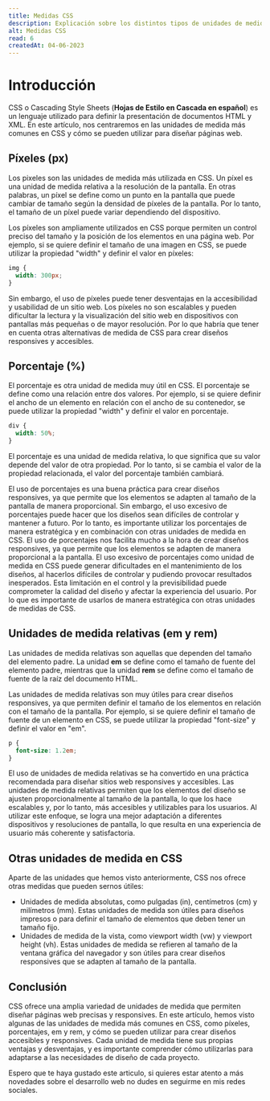 ```yaml
---
title: Medidas CSS
description: Explicación sobre los distintos tipos de unidades de medida que hay para CSS
alt: Medidas CSS
read: 6
createdAt: 04-06-2023
---
```



# Introducción

CSS o Cascading Style Sheets (**Hojas de Estilo en Cascada en español**) es un lenguaje utilizado para definir la presentación de documentos HTML y XML. En este artículo, nos centraremos en las unidades de medida más comunes en CSS y cómo se pueden utilizar para diseñar páginas web.

## Píxeles (px)

Los pixeles son las unidades de medida más utilizada en CSS. Un píxel es una unidad de medida relativa a la resolución de la pantalla. En otras palabras, un píxel se define como un punto en la pantalla que puede cambiar de tamaño según la densidad de píxeles de la pantalla. Por lo tanto, el tamaño de un píxel puede variar dependiendo del dispositivo.

Los píxeles son ampliamente utilizados en CSS porque permiten un control preciso del tamaño y la posición de los elementos en una página web. Por ejemplo, si se quiere definir el tamaño de una imagen en CSS, se puede utilizar la propiedad "width" y definir el valor en píxeles:

```css
img {
  width: 300px;
}
```

Sin embargo, el uso de píxeles  puede tener desventajas en la accesibilidad y usabilidad de un sitio web. Los píxeles no son escalables y pueden dificultar la lectura y la visualización del sitio web en dispositivos con pantallas más pequeñas o de mayor resolución. Por lo que habría que tener en cuenta otras alternativas de medida de CSS para crear diseños responsives y accesibles.

## Porcentaje (%)

El porcentaje es otra unidad de medida muy útil en CSS. El porcentaje se define como una relación entre dos valores. Por ejemplo, si se quiere definir el ancho de un elemento en relación con el ancho de su contenedor, se puede utilizar la propiedad "width" y definir el valor en porcentaje.

```css
div {
  width: 50%;
}

```

El porcentaje es una unidad de medida relativa, lo que significa que su valor depende del valor de otra propiedad. Por lo tanto, si se cambia el valor de la propiedad relacionada, el valor del porcentaje también cambiará.

El uso de porcentajes es una buena práctica para crear diseños responsives, ya que permite que los elementos se adapten al tamaño de la pantalla de manera proporcional. Sin embargo, el uso excesivo de porcentajes puede hacer que los diseños sean difíciles de controlar y mantener a futuro. Por lo tanto, es importante utilizar los porcentajes de manera estratégica y en combinación con otras unidades de medida en CSS.
El uso de porcentajes nos facilita mucho a la hora de crear diseños responsives, ya que permite que los elementos se adapten  de manera proporcional  a la pantalla. El uso excesivo de porcentajes como unidad de medida en CSS puede generar dificultades en el mantenimiento de los diseños, al hacerlos difíciles de controlar y pudiendo provocar resultados inesperados. Esta limitación en el control y la previsibilidad puede comprometer la calidad del diseño y afectar la experiencia del usuario. Por lo que es importante de  usarlos de manera estratégica  con otras unidades de medidas de CSS.

## Unidades de medida relativas (em y rem)

Las unidades de medida relativas son aquellas que dependen del tamaño del elemento padre. La unidad **em** se define como el tamaño de fuente del elemento padre, mientras que la unidad **rem** se define como el tamaño de fuente de la raíz del documento HTML.

Las unidades de medida relativas son muy útiles para crear diseños responsives, ya que permiten definir el tamaño de los elementos en relación con el tamaño de la pantalla. Por ejemplo, si se quiere definir el tamaño de fuente de un elemento en CSS, se puede utilizar la propiedad "font-size" y definir el valor en "em".

```css
p {
  font-size: 1.2em;
}

```

El uso de unidades de medida relativas se ha convertido en una práctica recomendada para diseñar sitios web responsives y accesibles. Las unidades de medida relativas permiten que los elementos del diseño se ajusten proporcionalmente al tamaño de la pantalla, lo que los hace escalables y, por lo tanto, más accesibles y utilizables para los usuarios. Al utilizar este enfoque, se logra una mejor adaptación a diferentes dispositivos y resoluciones de pantalla, lo que resulta en una experiencia de usuario más coherente y satisfactoria.

## Otras unidades de medida en CSS

Aparte de las unidades que hemos visto anteriormente, CSS nos ofrece otras medidas que pueden sernos útiles: 

- Unidades de medida absolutas, como pulgadas (in), centímetros (cm) y milímetros (mm). Estas unidades de medida son útiles para diseños impresos o para definir el tamaño de elementos que deben tener un tamaño fijo.
- Unidades de medida de la vista, como viewport width (vw) y viewport height (vh). Estas unidades de medida se refieren al tamaño de la ventana gráfica del navegador y son útiles para crear diseños responsives que se adapten al tamaño de la pantalla.

## Conclusión

CSS ofrece una amplia variedad de unidades de medida que permiten diseñar páginas web precisas y responsives. En este artículo, hemos visto algunas de las unidades de medida más comunes en CSS, como píxeles, porcentajes, em y rem, y cómo se pueden utilizar para crear diseños accesibles y responsives. Cada unidad de medida tiene sus propias ventajas y desventajas, y es importante comprender cómo utilizarlas para adaptarse a las necesidades de diseño de cada proyecto. 

Espero que te haya gustado este articulo, si  quieres estar atento a más novedades sobre el desarrollo web no dudes en seguirme en mis redes sociales.